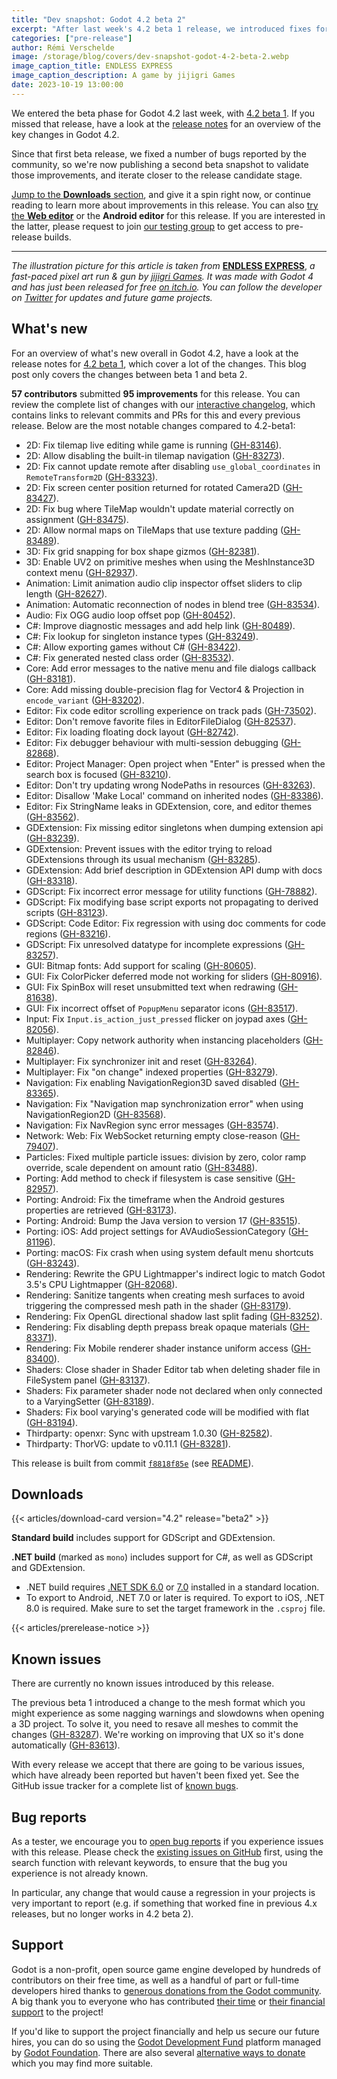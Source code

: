 ```yaml
---
title: "Dev snapshot: Godot 4.2 beta 2"
excerpt: "After last week's 4.2 beta 1 release, we introduced fixes for a number of bugs reported by the community, which are now ready to test in beta 2."
categories: ["pre-release"]
author: Rémi Verschelde
image: /storage/blog/covers/dev-snapshot-godot-4-2-beta-2.webp
image_caption_title: ENDLESS EXPRESS
image_caption_description: A game by jijigri Games
date: 2023-10-19 13:00:00
---
```


We entered the beta phase for Godot 4.2 last week, with [4.2 beta 1](/article/dev-snapshot-godot-4-2-beta-1/). If you missed that release, have a look at the [release notes](/article/dev-snapshot-godot-4-2-beta-1/) for an overview of the key changes in Godot 4.2.

Since that first beta release, we fixed a number of bugs reported by the community, so we're now publishing a second beta snapshot to validate those improvements, and iterate closer to the release candidate stage.

[Jump to the **Downloads** section](#downloads), and give it a spin right now, or continue reading to learn more about improvements in this release. You can also [try the **Web editor**](https://editor.godotengine.org/releases/4.2.beta2/) or the **Android editor** for this release. If you are interested in the latter, please request to join [our testing group](https://groups.google.com/g/godot-testers) to get access to pre-release builds.

-----

*The illustration picture for this article is taken from* [**ENDLESS EXPRESS**](https://jijigri.itch.io/endless-express), *a fast-paced pixel art run & gun by [jijigri Games](https://twitter.com/jijigriGames). It was made with Godot 4 and has just been released for free [on itch.io](https://jijigri.itch.io/endless-express). You can follow the developer on [Twitter](https://twitter.com/jijigriGames) for updates and future game projects.*

## What's new

For an overview of what's new overall in Godot 4.2, have a look at the release notes for [4.2 beta 1](/article/dev-snapshot-godot-4-2-beta-1/), which cover a lot of the changes. This blog post only covers the changes between beta 1 and beta 2.

**57 contributors** submitted **95 improvements** for this release. You can review the complete list of changes with our [interactive changelog](https://godotengine.github.io/godot-interactive-changelog/#4.2-beta2), which contains links to relevant commits and PRs for this and every previous release. Below are the most notable changes compared to 4.2-beta1:

- 2D: Fix tilemap live editing while game is running ([GH-83146](https://github.com/godotengine/godot/pull/83146)).
- 2D: Allow disabling the built-in tilemap navigation ([GH-83273](https://github.com/godotengine/godot/pull/83273)).
- 2D: Fix cannot update remote after disabling `use_global_coordinates` in `RemoteTransform2D` ([GH-83323](https://github.com/godotengine/godot/pull/83323)).
- 2D: Fix screen center position returned for rotated Camera2D ([GH-83427](https://github.com/godotengine/godot/pull/83427)).
- 2D: Fix bug where TileMap wouldn't update material correctly on assignment ([GH-83475](https://github.com/godotengine/godot/pull/83475)).
- 2D: Allow normal maps on TileMaps that use texture padding ([GH-83489](https://github.com/godotengine/godot/pull/83489)).
- 3D: Fix grid snapping for box shape gizmos ([GH-82381](https://github.com/godotengine/godot/pull/82381)).
- 3D: Enable UV2 on primitive meshes when using the MeshInstance3D context menu ([GH-82937](https://github.com/godotengine/godot/pull/82937)).
- Animation: Limit animation audio clip inspector offset sliders to clip length ([GH-82627](https://github.com/godotengine/godot/pull/82627)).
- Animation: Automatic reconnection of nodes in blend tree ([GH-83534](https://github.com/godotengine/godot/pull/83534)).
- Audio: Fix OGG audio loop offset pop ([GH-80452](https://github.com/godotengine/godot/pull/80452)).
- C#: Improve diagnostic messages and add help link ([GH-80489](https://github.com/godotengine/godot/pull/80489)).
- C#: Fix lookup for singleton instance types ([GH-83249](https://github.com/godotengine/godot/pull/83249)).
- C#: Allow exporting games without C# ([GH-83422](https://github.com/godotengine/godot/pull/83422)).
- C#: Fix generated nested class order ([GH-83532](https://github.com/godotengine/godot/pull/83532)).
- Core: Add error messages to the native menu and file dialogs callback ([GH-83181](https://github.com/godotengine/godot/pull/83181)).
- Core: Add missing double-precision flag for Vector4 & Projection in `encode_variant` ([GH-83202](https://github.com/godotengine/godot/pull/83202)).
- Editor: Fix code editor scrolling experience on track pads ([GH-73502](https://github.com/godotengine/godot/pull/73502)).
- Editor: Don't remove favorite files in EditorFileDialog ([GH-82537](https://github.com/godotengine/godot/pull/82537)).
- Editor: Fix loading floating dock layout ([GH-82742](https://github.com/godotengine/godot/pull/82742)).
- Editor: Fix debugger behaviour with multi-session debugging ([GH-82868](https://github.com/godotengine/godot/pull/82868)).
- Editor: Project Manager: Open project when "Enter" is pressed when the search box is focused ([GH-83210](https://github.com/godotengine/godot/pull/83210)).
- Editor: Don't try updating wrong NodePaths in resources ([GH-83263](https://github.com/godotengine/godot/pull/83263)).
- Editor: Disallow 'Make Local' command on inherited nodes ([GH-83386](https://github.com/godotengine/godot/pull/83386)).
- Editor: Fix StringName leaks in GDExtension, core, and editor themes ([GH-83562](https://github.com/godotengine/godot/pull/83562)).
- GDExtension: Fix missing editor singletons when dumping extension api ([GH-83239](https://github.com/godotengine/godot/pull/83239)).
- GDExtension: Prevent issues with the editor trying to reload GDExtensions through its usual mechanism ([GH-83285](https://github.com/godotengine/godot/pull/83285)).
- GDExtension: Add brief description in GDExtension API dump with docs ([GH-83318](https://github.com/godotengine/godot/pull/83318)).
- GDScript: Fix incorrect error message for utility functions ([GH-78882](https://github.com/godotengine/godot/pull/78882)).
- GDScript: Fix modifying base script exports not propagating to derived scripts ([GH-83123](https://github.com/godotengine/godot/pull/83123)).
- GDScript: Code Editor: Fix regression with using doc comments for code regions ([GH-83216](https://github.com/godotengine/godot/pull/83216)).
- GDScript: Fix unresolved datatype for incomplete expressions ([GH-83257](https://github.com/godotengine/godot/pull/83257)).
- GUI: Bitmap fonts: Add support for scaling ([GH-80605](https://github.com/godotengine/godot/pull/80605)).
- GUI: Fix ColorPicker deferred mode not working for sliders ([GH-80916](https://github.com/godotengine/godot/pull/80916)).
- GUI: Fix SpinBox will reset unsubmitted text when redrawing ([GH-81638](https://github.com/godotengine/godot/pull/81638)).
- GUI: Fix incorrect offset of `PopupMenu` separator icons ([GH-83517](https://github.com/godotengine/godot/pull/83517)).
- Input: Fix `Input.is_action_just_pressed` flicker on joypad axes ([GH-82056](https://github.com/godotengine/godot/pull/82056)).
- Multiplayer: Copy network authority when instancing placeholders ([GH-82846](https://github.com/godotengine/godot/pull/82846)).
- Multiplayer: Fix synchronizer init and reset ([GH-83264](https://github.com/godotengine/godot/pull/83264)).
- Multiplayer: Fix "on change" indexed properties ([GH-83279](https://github.com/godotengine/godot/pull/83279)).
- Navigation: Fix enabling NavigationRegion3D saved disabled ([GH-83365](https://github.com/godotengine/godot/pull/83365)).
- Navigation: Fix "Navigation map synchronization error" when using NavigationRegion2D ([GH-83568](https://github.com/godotengine/godot/pull/83568)).
- Navigation: Fix NavRegion sync error messages ([GH-83574](https://github.com/godotengine/godot/pull/83574)).
- Network: Web: Fix WebSocket returning empty close-reason ([GH-79407](https://github.com/godotengine/godot/pull/79407)).
- Particles: Fixed multiple particle issues: division by zero, color ramp override, scale dependent on amount ratio ([GH-83488](https://github.com/godotengine/godot/pull/83488)).
- Porting: Add method to check if filesystem is case sensitive ([GH-82957](https://github.com/godotengine/godot/pull/82957)).
- Porting: Android: Fix the timeframe when the Android gestures properties are retrieved ([GH-83173](https://github.com/godotengine/godot/pull/83173)).
- Porting: Android: Bump the Java version to version 17 ([GH-83515](https://github.com/godotengine/godot/pull/83515)).
- Porting: iOS: Add project settings for AVAudioSessionCategory ([GH-81196](https://github.com/godotengine/godot/pull/81196)).
- Porting: macOS: Fix crash when using system default menu shortcuts ([GH-83243](https://github.com/godotengine/godot/pull/83243)).
- Rendering: Rewrite the GPU Lightmapper's indirect logic to match Godot 3.5's CPU Lightmapper ([GH-82068](https://github.com/godotengine/godot/pull/82068)).
- Rendering: Sanitize tangents when creating mesh surfaces to avoid triggering the compressed mesh path in the shader ([GH-83179](https://github.com/godotengine/godot/pull/83179)).
- Rendering: Fix OpenGL directional shadow last split fading ([GH-83252](https://github.com/godotengine/godot/pull/83252)).
- Rendering: Fix disabling depth prepass break opaque materials ([GH-83371](https://github.com/godotengine/godot/pull/83371)).
- Rendering: Fix Mobile renderer shader instance uniform access ([GH-83400](https://github.com/godotengine/godot/pull/83400)).
- Shaders: Close shader in Shader Editor tab when deleting shader file in FileSystem panel ([GH-83137](https://github.com/godotengine/godot/pull/83137)).
- Shaders: Fix parameter shader node not declared when only connected to a VaryingSetter ([GH-83189](https://github.com/godotengine/godot/pull/83189)).
- Shaders: Fix bool varying's generated code will be modified with flat ([GH-83194](https://github.com/godotengine/godot/pull/83194)).
- Thirdparty: openxr: Sync with upstream 1.0.30 ([GH-82582](https://github.com/godotengine/godot/pull/82582)).
- Thirdparty: ThorVG: update to v0.11.1 ([GH-83281](https://github.com/godotengine/godot/pull/83281)).

This release is built from commit [`f8818f85e`](https://github.com/godotengine/godot/commit/f8818f85e6c43cdf1277e8ae85eba19ca0a003b0) (see [README](https://github.com/godotengine/godot-builds/releases/download/4.2-beta2/README.txt)).

## Downloads

{{< articles/download-card version="4.2" release="beta2" >}}

**Standard build** includes support for GDScript and GDExtension.

**.NET build** (marked as `mono`) includes support for C#, as well as GDScript and GDExtension.
- .NET build requires [.NET SDK 6.0](https://dotnet.microsoft.com/en-us/download/dotnet/6.0) or [7.0](https://dotnet.microsoft.com/en-us/download/dotnet/7.0) installed in a standard location.
- To export to Android, .NET 7.0 or later is required. To export to iOS, .NET 8.0 is required. Make sure to set the target framework in the `.csproj` file.

{{< articles/prerelease-notice >}}

## Known issues

There are currently no known issues introduced by this release.

The previous beta 1 introduced a change to the mesh format which you might experience as some nagging warnings and slowdowns when opening a 3D project. To solve it, you need to resave all meshes to commit the changes ([GH-83287](https://github.com/godotengine/godot/issues/83287)). We're working on improving that UX so it's done automatically ([GH-83613](https://github.com/godotengine/godot/pull/83613)).

With every release we accept that there are going to be various issues, which have already been reported but haven't been fixed yet. See the GitHub issue tracker for a complete list of [known bugs](https://github.com/godotengine/godot/issues?q=is%3Aissue+is%3Aopen+label%3Abug+).

## Bug reports

As a tester, we encourage you to [open bug reports](https://github.com/godotengine/godot/issues) if you experience issues with this release. Please check the [existing issues on GitHub](https://github.com/godotengine/godot/issues) first, using the search function with relevant keywords, to ensure that the bug you experience is not already known.

In particular, any change that would cause a regression in your projects is very important to report (e.g. if something that worked fine in previous 4.x releases, but no longer works in 4.2 beta 2).

## Support

Godot is a non-profit, open source game engine developed by hundreds of contributors on their free time, as well as a handful of part or full-time developers hired thanks to [generous donations from the Godot community](https://fund.godotengine.org/). A big thank you to everyone who has contributed [their time](https://github.com/godotengine/godot/blob/master/AUTHORS.md) or [their financial support](https://github.com/godotengine/godot/blob/master/DONORS.md) to the project!

If you'd like to support the project financially and help us secure our future hires, you can do so using the [Godot Development Fund](https://fund.godotengine.org/) platform managed by [Godot Foundation](https://godot.foundation/). There are also several [alternative ways to donate](/donate) which you may find more suitable.
